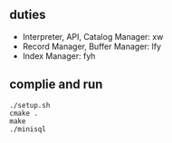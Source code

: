 ## duties
+ Interpreter, API, Catalog Manager: xw
+ Record Manager, Buffer Manager: lfy
+ Index Manager: fyh

## complie and run
```shell script
./setup.sh
cmake .
make
./minisql
```